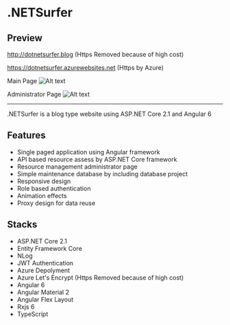 # .NETSurfer

## Preview
http://dotnetsurfer.blog (Https Removed because of high cost)

https://dotnetsurfer.azurewebsites.net (Https by Azure)

Main Page
![Alt text](https://github.com/kims07231992/JasonPrivateStudy/blob/master/C%23/1_Web_Application/ASP.NET_Core_Angular/DotNetSurfer/README_Picture1.PNG)


Administrator Page
![Alt text](https://github.com/kims07231992/JasonPrivateStudy/blob/master/C%23/1_Web_Application/ASP.NET_Core_Angular/DotNetSurfer/README_Picture2.PNG)

----------------------------------------------------------------------------------------------------------------

.NETSurfer is a blog type website using ASP.NET Core 2.1 and Angular 6

## Features

* Single paged application using Angular framework
* API based resource assess by ASP.NET Core framework
* Resource management administrator page
* Simple maintenance database by including database project
* Responsive design
* Role based authentication
* Animation effects
* Proxy design for data reuse
 
## Stacks

* ASP.NET Core 2.1
* Entity Framework Core
* NLog
* JWT Authentication
* Azure Depolyment
* Azure Let's Encrypt (Https Removed because of high cost)
* Angular 6
* Angular Material 2
* Angular Flex Layout
* Rxjs 6
* TypeScript